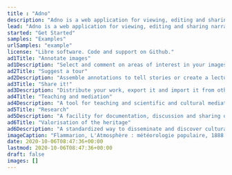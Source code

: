```yaml
---
title : "Adno"
description: "Adno is a web application for viewing, editing and sharing narratives and pathways on static images and IIIF images."
lead: "Adno is a web application for viewing, editing and sharing narratives and pathways on static images and IIIF images."
started: "Get Started"
samples: "Examples"
urlSamples: "example"
license: "Libre software. Code and support on Github."
ad1Title: "Annotate images"
ad1Description: "Select and comment on areas of interest in your images and those of others."
ad2Title: "Suggest a tour"
ad2Description: "Assemble annotations to tell stories or create a lecture."
ad3Title: "Share it!"
ad3Description: "Distribute your work, export it and import it from others."
ad4Title: "Teaching and mediation"
ad4Description: "A tool for teaching and scientific and cultural mediation."
ad5Title: "Research"
ad5Description: "A facility for documentation, discussion and sharing of scientific data."
ad6Title: "Valorisation of the heritage"
ad6Description: "A standardized way to disseminate and discover cultural and heritage data."
imageCaption: "Flammarion, L'Atmosphère : météorologie populaire, 1888, woodcut in the chapter La forme du ciel"
date: 2020-10-06T08:47:36+00:00
lastmod: 2020-10-06T08:47:36+00:00
draft: false
images: []
---
```

